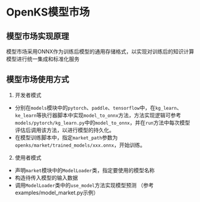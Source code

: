 # OpenKS模型市场

## 模型市场实现原理
模型市场采用ONNX作为训练后模型的通用存储格式，以实现对训练后的知识计算模型进行统一集成和标准化服务

## 模型市场使用方式
1. 开发者模式
* 分别在`models`模块中的`pytorch`、`paddle`、`tensorflow`中，在`kg_learn`、`ke_learn`等执行器脚本中实现`model_to_onnx`方法，方法实现逻辑可参考`models/pytorch/kg_learn.py`中的`model_to_onnx`，并在`run`方法中每次模型评估后调用该方法，以进行模型的持久化。
* 在模型训练脚本中，指定`market_path`参数为`openks/market/trained_models/xxx.onnx`，开始训练。

2. 使用者模式
* 声明`market`模块中的`ModelLoader`类，指定要使用的模型名称
* 构造待传入模型的输入数据
* 调用`ModelLoader`类中的`use_model`方法实现模型预测
（参考examples/model_market.py示例）
